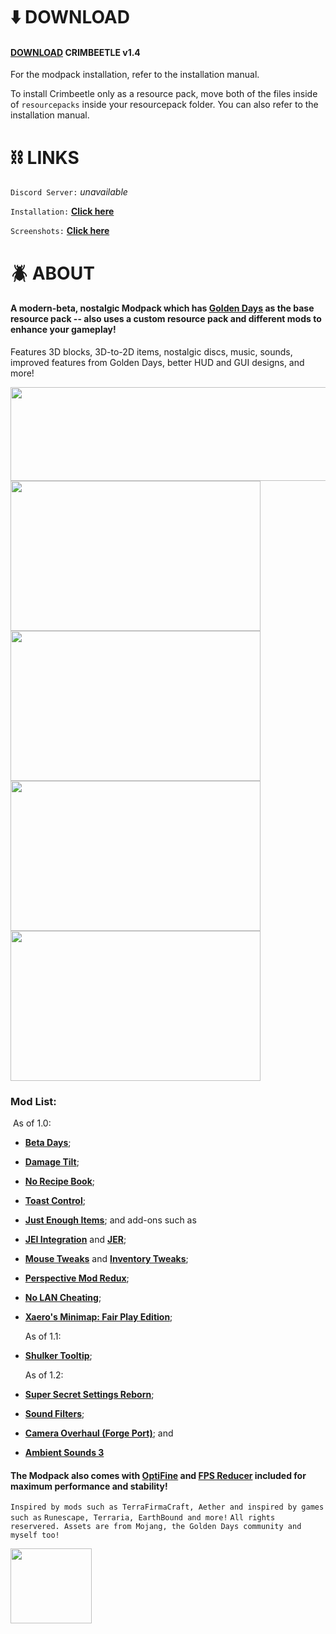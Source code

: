 # :arrow_down: ​DOWNLOAD

#### [**DOWNLOAD**](https://github.com/Plaic/Crimbeetle/raw/main/Crimbeetle%201.3.zip) **CRIMBEETLE v1.4**

For the modpack installation, refer to the installation manual.

To install Crimbeetle only as a resource pack, move both of the files inside of `resourcepacks` inside your resourcepack folder. You can also refer to the installation manual.



# :chains: LINKS

`Discord Server:` *unavailable*

`Installation:`  [**Click here**](https://github.com/Plaic/HYPHAE/blob/main/INSTALLATION.md)

`Screenshots:`  [**Click here**](https://github.com/Plaic/HYPHAE/blob/main/GALLERY.md)



# :beetle: ABOUT 

#### A modern-beta, nostalgic Modpack which has [**Golden Days**](https://www.curseforge.com/minecraft/texture-packs/golden-days) as the base resource pack -- also uses a custom resource pack and different mods to enhance your gameplay!
Features 3D blocks, 3D-to-2D items, nostalgic discs, music, sounds, improved features from Golden Days, better HUD and GUI designs, and more!

<img src="https://media.discordapp.net/attachments/814576702868684824/827587625686532156/crimbeetle.png" width="1000" height="150">

<img src="https://media.discordapp.net/attachments/814576703316819979/817595298368847922/SCREENIE_26.jpg" width="400" height="240">

<img src="https://media.discordapp.net/attachments/814576703316819979/817608588574851102/SCREENIE_10.jpg" width="400" height="240">

<img src="https://cdn.discordapp.com/attachments/814576703316819979/817608582563364884/SCREENIE_1.jpg" width="400" height="240">

<img src="https://media.discordapp.net/attachments/814576703316819979/817608584380022815/SCREENIE_20.jpg" width="400" height="240">

### Mod List:

​		As of 1.0:

- [**Beta Days**](https://www.curseforge.com/minecraft/mc-mods/beta-days);

- [**Damage Tilt**](https://www.curseforge.com/minecraft/mc-mods/damage-tilt);

- [**No Recipe Book**](https://www.curseforge.com/minecraft/mc-mods/no-recipe-book);

- [**Toast Control**](https://www.curseforge.com/minecraft/mc-mods/toast-control);

- [**Just Enough Items**](https://www.curseforge.com/minecraft/mc-mods/jei); and add-ons such as

- [**JEI Integration**](https://www.curseforge.com/minecraft/mc-mods/jei-integration) and [**JER**](https://www.curseforge.com/minecraft/mc-mods/just-enough-resources-jer);

- [**Mouse Tweaks**](https://www.curseforge.com/minecraft/mc-mods/mouse-tweaks) and [**Inventory Tweaks**](https://www.curseforge.com/minecraft/mc-mods/inventory-tweaks);

- [**Perspective Mod Redux**](https://www.curseforge.com/minecraft/mc-mods/perspective-mod-redux);

- [**No LAN Cheating**](https://www.curseforge.com/minecraft/mc-mods/no-lan-cheating);

- [**Xaero's Minimap: Fair Play Edition**](https://www.curseforge.com/minecraft/mc-mods/xaeros-minimap-fair-play-edition);

  As of 1.1:

- [**Shulker Tooltip**](https://www.curseforge.com/minecraft/mc-mods/shulker-tooltip);

  As of 1.2:

- [**Super Secret Settings Reborn**](https://www.curseforge.com/minecraft/mc-mods/shulker-tooltip);

- [**Sound Filters**](https://www.curseforge.com/minecraft/mc-mods/sound-filters);

- [**Camera Overhaul (Forge Port)**](https://www.curseforge.com/minecraft/mc-mods/camera-overhaul-forge); and

- [**Ambient Sounds 3**](https://www.curseforge.com/minecraft/mc-mods/ambientsounds)

#### The Modpack also comes with [**OptiFine**](https://optifine.net) and [**FPS Reducer**](https://www.curseforge.com/minecraft/mc-mods/fps-reducer) included for maximum performance and stability!

`Inspired by mods such as TerraFirmaCraft, Aether and inspired by games such as`
`Runescape, Terraria, EarthBound and more!`
`All rights reservered. Assets are from Mojang, the Golden Days community and`
`myself too!`



<img src="https://cdn.discordapp.com/attachments/814576702868684824/827588550262390814/crimbeetleicon.png" width="130" height="120">
